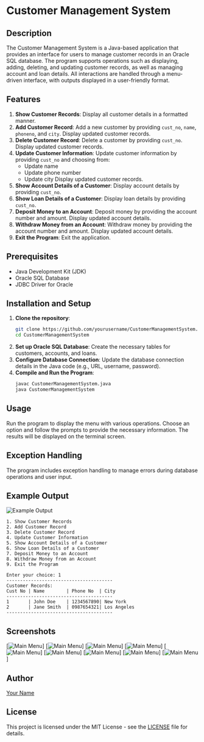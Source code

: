 
# Customer Management System

## Description
The Customer Management System is a Java-based application that provides an interface for users to manage customer records in an Oracle SQL database. The program supports operations such as displaying, adding, deleting, and updating customer records, as well as managing account and loan details. All interactions are handled through a menu-driven interface, with outputs displayed in a user-friendly format.

## Features
1. **Show Customer Records**: Display all customer details in a formatted manner.
2. **Add Customer Record**: Add a new customer by providing `cust_no`, `name`, `phoneno`, and `city`. Display updated customer records.
3. **Delete Customer Record**: Delete a customer by providing `cust_no`. Display updated customer records.
4. **Update Customer Information**: Update customer information by providing `cust_no` and choosing from:
   - Update name
   - Update phone number
   - Update city
   Display updated customer records.
5. **Show Account Details of a Customer**: Display account details by providing `cust_no`.
6. **Show Loan Details of a Customer**: Display loan details by providing `cust_no`.
7. **Deposit Money to an Account**: Deposit money by providing the account number and amount. Display updated account details.
8. **Withdraw Money from an Account**: Withdraw money by providing the account number and amount. Display updated account details.
9. **Exit the Program**: Exit the application.

## Prerequisites
- Java Development Kit (JDK)
- Oracle SQL Database
- JDBC Driver for Oracle

## Installation and Setup
1. **Clone the repository**:
   ```bash
   git clone https://github.com/yourusername/CustomerManagementSystem.git
   cd CustomerManagementSystem
   ```
2. **Set up Oracle SQL Database**: Create the necessary tables for customers, accounts, and loans.
3. **Configure Database Connection**: Update the database connection details in the Java code (e.g., URL, username, password).
4. **Compile and Run the Program**:
   ```bash
   javac CustomerManagementSystem.java
   java CustomerManagementSystem
   ```

## Usage
Run the program to display the menu with various operations. Choose an option and follow the prompts to provide the necessary information. The results will be displayed on the terminal screen.

## Exception Handling
The program includes exception handling to manage errors during database operations and user input.

## Example Output
![Example Output](screenshots/example_output.png)
```plaintext
1. Show Customer Records
2. Add Customer Record
3. Delete Customer Record
4. Update Customer Information
5. Show Account Details of a Customer
6. Show Loan Details of a Customer
7. Deposit Money to an Account
8. Withdraw Money from an Account
9. Exit the Program

Enter your choice: 1
---------------------------------------
Customer Records:
Cust No | Name        | Phone No  | City
---------------------------------------
1       | John Doe    | 1234567890| New York
2       | Jane Smith  | 0987654321| Los Angeles
---------------------------------------
```

## Screenshots
[![Main Menu](https://github.com/Satyasuranjeet/Banking-System-Java/blob/master/UI_Screenshots/1.png)]
[![Main Menu](https://github.com/Satyasuranjeet/Banking-System-Java/blob/master/UI_Screenshots/2.png)]
[![Main Menu](https://github.com/Satyasuranjeet/Banking-System-Java/blob/master/UI_Screenshots/3.png)]
[![Main Menu](https://github.com/Satyasuranjeet/Banking-System-Java/blob/master/UI_Screenshots/4.png)]
[![Main Menu](https://github.com/Satyasuranjeet/Banking-System-Java/blob/master/UI_Screenshots/5.png)]
[![Main Menu](https://github.com/Satyasuranjeet/Banking-System-Java/blob/master/UI_Screenshots/6.png)]
[![Main Menu](https://github.com/Satyasuranjeet/Banking-System-Java/blob/master/UI_Screenshots/7.png)]
[![Main Menu](https://github.com/Satyasuranjeet/Banking-System-Java/blob/master/UI_Screenshots/8.png)]
[![Main Menu](https://github.com/Satyasuranjeet/Banking-System-Java/blob/master/UI_Screenshots/9.png)]

## Author
[Your Name](https://github.com/yourusername)

## License
This project is licensed under the MIT License - see the [LICENSE](LICENSE) file for details.
